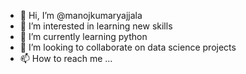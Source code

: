 - 👋 Hi, I’m @manojkumaryajjala
- 👀 I’m interested in learning new skills
- 🌱 I’m currently learning python
- 💞️ I’m looking to collaborate on data science projects
- 📫 How to reach me ...

<!---
manojkumaryajjala/manojkumaryajjala is a ✨ special ✨ repository because its `README.md` (this file) appears on your GitHub profile.
You can click the Preview link to take a look at your changes.
--->
